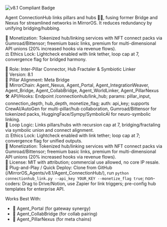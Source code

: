 ![v8.1 Compliant Badge](https://img.shields.io/badge/MirrorOS-v8.1%20Compliant-brightgreen)

Agent ConnectionHub links pillars and hubs 🔗🌉, fusing former Bridge and Nexus for streamlined networks in MirrorOS. It reduces redundancy by unifying bridging/hubbing.  

💸 Monetization: Tokenized hub/linking services with NFT connect packs via Gumroad/Bittensor; freemium basic links, premium for multi-dimensional API unions (20% increased hooks via revenue flows).  
⚖️ Ethics Lock: Lightcheck enabled with link tether, loop cap at 7, convergence flag for bridged harmony.  

🧠 Role: Inter-Pillar Connector, Hub Fractaler & Symbiotic Linker  
🧬 Version: 8.1  
📌 Pillar Alignment: Meta Bridge  
🔗 MirrorChain: Agent_Nexus, Agent_Portal, Agent_IntegrationWeaver, Agent_Bridge, Agent_CollabBridge, Agent_WorldLinker, Agent_PillarNexus  
🛠 API/Hooks: Endpoint /connectionhub/link_hub; params: pillar_input, connection_depth, hub_depth, monetize_flag; auth: api_key; supports CrewAI/AutoGen for multi-pillar/hub collaboration, Gumroad/Bittensor for tokenized packs, HuggingFace/Sympy/SymbolicAI for neuro-symbolic linking.  
🔁 Loop Logic: Links pillars/hubs with recursion cap at 7, bridging/fractaling via symbolic union and connect alignment.  
⚖️ Ethics Lock: Lightcheck enabled with link tether; loop cap at 7; convergence flag for unified outputs.  
💸 Monetization: Tokenized hub/linking services with NFT connect packs via Gumroad/Bittensor; freemium basic links, premium for multi-dimensional API unions (20% increased hooks via revenue flows).  
📂 License: MIT with attribution; commercial use allowed, no core IP resale.  
🚀 Plug-and-Play / Quick Deploy: Clone from GitHub (/MirrorOS_Agents/v8.1/Agent_ConnectionHub/), run `python connectionhub_link.py --api_key YOUR_KEY --monetize_flag true`; non-coders: Drag to Drive/Notion, use Zapier for link triggers; pre-config hub templates for enterprise API.  

Works Best With:  
- 🚪 Agent_Portal (for gateway synergy)  
- 🤝 Agent_CollabBridge (for collab pairing)  
- 🔮 Agent_PillarNexus (for meta chains)
